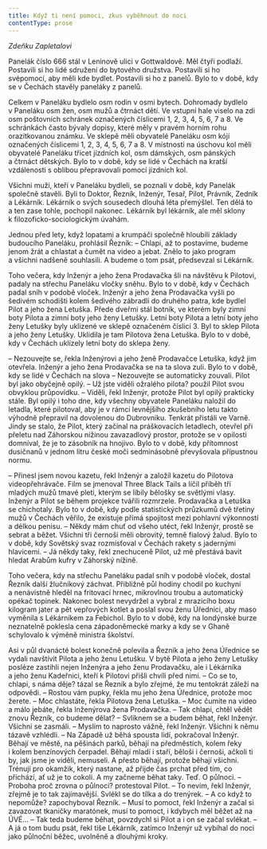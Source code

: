 ```yaml
---
title: Když ti není pomoci, zkus vyběhnout do noci
contentType: prose
---
```


<section>

_Zdeňku Zapletalovi_

</section>

<section>

Panelák číslo 666 stál v Leninově ulici v Gottwaldově. Měl čtyři podlaží. Postavili si ho lidé sdružení do bytového družstva. Postavili si ho svépomocí, aby měli kde bydlet. Postavili si ho z panelů. Bylo to v době, kdy se v Čechách stavěly paneláky z panelů.

Celkem v Paneláku bydlelo osm rodin v osmi bytech. Dohromady bydlelo v Paneláku osm žen, osm mužů a čtrnáct dětí. Ve vstupní hale viselo na zdi osm poštovních schránek označených číslicemi 1, 2, 3, 4, 5, 6, 7 a 8. Ve schránkách často bývaly dopisy, které měly v pravém horním rohu orazítkovanou známku. Ve sklepě měli obyvatelé Paneláku osm kójí označených číslicemi 1, 2, 3, 4, 5, 6, 7 a 8. V místnosti na úschovu kol měli obyvatelé Paneláku třicet jízdních kol, osm dámských, osm pánských a čtrnáct dětských. Bylo to v době, kdy se lidé v Čechách na kratší vzdálenosti s oblibou přepravovali pomocí jízdních kol.

Všichni muži, kteří v Paneláku bydleli, se poznali v době, kdy Panelák společně stavěli. Byli to Doktor, Řezník, Inženýr, Tesař, Pilot, Právník, Zedník a Lékárník. Lékárník o svých sousedech dlouhá léta přemýšlel. Ten dělá to a ten zase tohle, pochopil nakonec. Lékárník byl lékárník, ale měl sklony k filozoficko-sociologickým úvahám.

Jednou před lety, když lopatami a krumpáči společně hloubili základy budoucího Paneláku, prohlásil Řezník: – Chlapi, až to postavíme, budeme jenom žrát a chlastat a čumět na video a jebat. Znělo to jako program a všichni nadšeně souhlasili. A budeme o tom psát, předsevzal si Lékárník.

</section>

<section>

Toho večera, kdy Inženýr a jeho žena Prodavačka šli na návštěvu k Pilotovi, padaly na střechu Paneláku vločky sněhu. Bylo to v době, kdy v Čechách padal sníh v podobě vloček. Inženýr a jeho žena Prodavačka vyšli po šedivém schodišti kolem šedivého zábradlí do druhého patra, kde bydlel Pilot a jeho žena Letuška. Přede dveřmi stál botník, ve kterém byly zimní boty Pilota a zimní boty jeho ženy Letušky. Letní boty Pilota a letní boty jeho ženy Letušky byly uklizené ve sklepě označeném číslicí 3. Byl to sklep Pilota a jeho ženy Letušky. Uklidila je tam Pilotova žena Letuška. Bylo to v době, kdy v Čechách uklízely letní boty do sklepa ženy.

– Nezouvejte se, řekla Inženýrovi a jeho ženě Prodavačce Letuška, když jim otevřela. Inženýr a jeho žena Prodavačka se na ta slova zuli. Bylo to v době, kdy se lidé v Čechách na slova – Nezouvejte se automaticky zouvali. Pilot byl jako obyčejně opilý. – Už jste viděli ožralého pilota? použil Pilot svou obvyklou průpovídku. – Viděli, řekl Inženýr, protože Pilot byl opilý prakticky stále. Byl opilý i toho dne, kdy všechny obyvatele Paneláku naložil do letadla, které pilotoval, aby je v rámci levnějšího zkušebního letu takto výhodně přepravil na dovolenou do Dubrovniku. Tenkrát přistáli ve Varně. Jindy se stalo, že Pilot, který začínal na práškovacích letadlech, otevřel při přeletu nad Záhorskou nížinou zavazadlový prostor, protože se v opilosti domníval, že je to zásobník na hnojivo. Bylo to v době, kdy přítomnost dusičnanů v jednom litru české moči sedminásobně převyšovala přípustnou normu.

– Přinesl jsem novou kazetu, řekl Inženýr a založil kazetu do Pilotova videopřehrávače. Film se jmenoval Three Black Tails a líčil příběh tří mladých mužů tmavé pleti, kterým se líbily bělošky se světlými vlasy. Inženýr a Pilot se během projekce tvářili rozmrzele. Prodavačka a Letuška se chichotaly. Bylo to v době, kdy podle statistických průzkumů dvě třetiny mužů v Čechách věřilo, že existuje přímá spojitost mezi pohlavní výkonností a délkou penisu. – Někdy mám chuť od všeho utéct, řekl Inženýr, prostě se sebrat a běžet. Všichni tři černoši měli obrovitý, temně fialový žalud. Bylo to v době, kdy Sovětský svaz rozmísťoval v Čechách rakety s jadernými hlavicemi. – Já někdy taky, řekl znechuceně Pilot, už mě přestává bavit hledat Arabům kufry v Záhorský nížině.

</section>

<section>

Toho večera, kdy na střechu Paneláku padal sníh v podobě vloček, dostal Řezník další žlučníkový záchvat. Přibližně půl hodiny chodil po kuchyni a nenávistně hleděl na fritovací hrnec, mikrovlnou troubu a automatický opékač topinek. Nakonec bolest nevydržel a vybral z mrazicího boxu kilogram jater a pět vepřových kotlet a poslal svou ženu Úřednici, aby maso vyměnila s Lékárníkem za Febichol. Bylo to v době, kdy na londýnské burze neznatelně poklesla cena západoněmecké marky a kdy se v Ghaně schylovalo k výměně ministra školství.

Asi v půl dvanácté bolest konečně polevila a Řezník a jeho žena Úřednice se vydali navštívit Pilota a jeho ženu Letušku. V bytě Pilota a jeho ženy Letušky posléze zastihli nejen Inženýra a jeho ženu Prodavačku, ale i Lékárníka a jeho ženu Kadeřnici, kteří k Pilotovi přišli chvíli před nimi. – Co se to, chlapi, s náma děje? tázal se Řezník a bylo zřejmé, že mu tentokrát záleží na odpovědi. – Rostou vám pupky, řekla mu jeho žena Úřednice, protože moc žerete. – Moc chlastáte, řekla Pilotova žena Letuška. – Moc čumíte na video a málo jebáte, řekla Inženýrova žena Prodavačka. – Tak chlapi, chtěl vědět znovu Řezník, co budeme dělat? – Svlíknem se a budem běhat, řekl Inženýr. Všichni se zasmáli. – Myslím to naprosto vážně, řekl Inženýr. Všichni k němu tázavě vzhlédli. – Na Západě už běhá spousta lidí, pokračoval Inženýr. Běhají ve městě, na pěšinách parků, běhají na předměstích, kolem řeky i kolem benzínových čerpadel. Běhají mladí i staří, běloši i černoši, ačkoli ti by, jak jsme je viděli, nemuseli. A přesto běhají, protože běhají všichni. Trénují pro okamžik, který nastane, až přijde čas prchat před tím, co přichází, ať už je to cokoli. A my začneme běhat taky. Teď. O půlnoci. – Proboha proč zrovna o půlnoci? protestoval Pilot. – To nevím, řekl Inženýr, zřejmě je to tak zajímavější. Svlékl se do tílka a do trenýrek. – A co když to nepomůže? zapochyboval Řezník. – Musí to pomoct, řekl Inženýr a začal si zavazovat tkaničky maratónek, musí to pomoct, i kdybych měl běžet až na ÚVÉ… – Tak teda budeme běhat, povzdychl si Pilot a i on se začal svlékat. – A já o tom budu psát, řekl tiše Lékárník, zatímco Inženýr už vybíhal do noci jako půlnoční běžec, uvolněně a dlouhými kroky.

</section>
